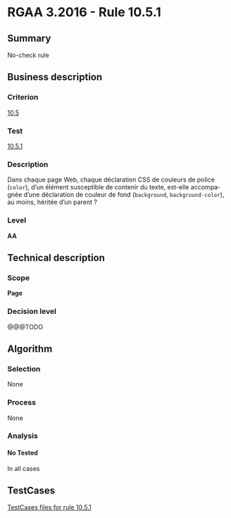 # RGAA 3.2016 - Rule 10.5.1

## Summary
No-check rule


## Business description

### Criterion
[10.5](http://references.modernisation.gouv.fr/rgaa-accessibilite/criteres.html#crit-10-5)

### Test
[10.5.1](http://references.modernisation.gouv.fr/rgaa-accessibilite/criteres.html#test-10-5-1)

### Description
<div lang="fr">Dans chaque page Web, chaque d&#xE9;claration CSS de couleurs de police (<code lang="en">color</code>), d&#x2019;un &#xE9;l&#xE9;ment susceptible de contenir du texte, est-elle accompagn&#xE9;e d&#x2019;une d&#xE9;claration de couleur de fond (<code lang="en">background</code>, <code lang="en">background-color</code>), au moins, h&#xE9;rit&#xE9;e d&#x2019;un parent&nbsp;?</div>

### Level
**AA**


## Technical description

### Scope
**Page**

### Decision level
@@@TODO


## Algorithm

### Selection
None

### Process
None

### Analysis

#### No Tested
In all cases


##  TestCases

[TestCases files for rule 10.5.1](https://github.com/Asqatasun/Asqatasun/tree/RGAA_3.2016/rules/rules-rgaa3.2016/src/test/resources/testcases/rgaa32016/Rgaa32016Rule100501/)


